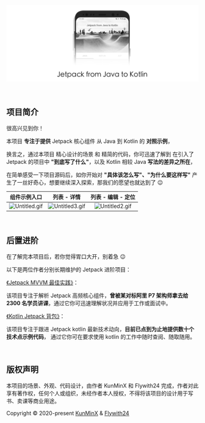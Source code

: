 <p align="center">
<img src="/previews/logo.png"/>
</p>

&nbsp;

## 项目简介

很高兴见到你！

本项目 **专注于提供** Jetpack 核心组件 从 Java 到 Kotlin 的 **对照示例**，

换言之，通过本项目 精心设计的场景 和 精简的代码，你可迅速了解到 在引入了 Jetpack 的项目中 **"到底写了什么"**，以及 Kotlin 相较 Java **写法的差异之所在**，

在简单感受一下项目源码后，如你开始对 **"具体该怎么写"、"为什么要这样写"** 产生了一丝好奇心，想要继续深入探索，那我们的愿望也就达到了 😉


|                         组件示例入口                         |                         列表 - 详情                          |                      列表 - 编辑 - 定位                      |
| :----------------------------------------------------------: | :----------------------------------------------------------: | :----------------------------------------------------------: |
| ![Untitled.gif](https://i.loli.net/2020/06/09/2ThFWwMtV4rlUby.gif) | ![Untitled3.gif](https://i.loli.net/2020/06/09/sHEzaIo2WihBkPd.gif) | ![Untitled2.gif](https://i.loli.net/2020/06/09/wHvqG5TOQYSVnLg.gif) |

&nbsp;

## 后置进阶

在了解完本项目后，若你觉得胃口大开，别着急 😉

以下是两位作者分别长期维护的 Jetpack 进阶项目：

[《Jetpack MVVM 最佳实践》](https://github.com/KunMinX/Jetpack-MVVM-Best-Practice)：

该项目专注于解析 Jetpack 高频核心组件，**曾被某对标阿里 P7 架构师拿去给 2300 名学员讲课**，通过它你可迅速理解状况并应用于工作或面试中。

[《Kotlin Jetpack 背包》](https://github.com/Flywith24/Flywith24-Jetpack-Demo)：

该项目专注于跟进 Jetpack kotlin 最新技术动向，**目前已点到为止地提供数十个技术点示例代码**， 通过它你可在要求使用 kotlin 的工作中随时查阅、随取随用。

&nbsp;

## 版权声明

本项目的场景、外观、代码设计，由作者 KunMinX 和 Flywith24 完成，作者对此享有著作权，任何个人或组织，未经作者本人授权，不得将该项目的设计用于写书、卖课等商业用途。

Copyright © 2020-present [KunMinX](https://github.com/KunMinX) & [Flywith24](https://github.com/Flywith24)

